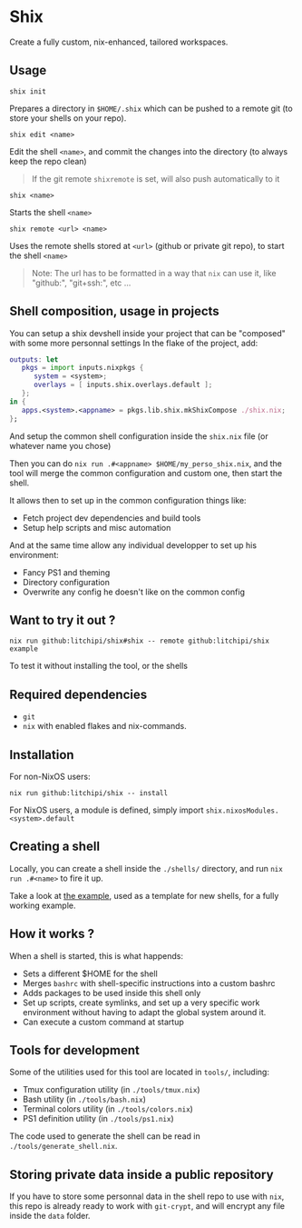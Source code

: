 # Shix

Create a fully custom, nix-enhanced, tailored workspaces.

## Usage

```
shix init
```
Prepares a directory in `$HOME/.shix` which can be pushed to a remote git
(to store your shells on your repo).

```
shix edit <name>
```
Edit the shell `<name>`, and commit the changes into the directory (to always keep the repo clean)
> If the git remote `shixremote` is set, will also push automatically to it

```
shix <name>
```
Starts the shell `<name>`

```
shix remote <url> <name>
```
Uses the remote shells stored at `<url>` (github or private git repo), to start the shell `<name>`
> Note: The url has to be formatted in a way that `nix` can use it, like "github:", "git+ssh:", etc ...

## Shell composition, usage in projects

You can setup a shix devshell inside your project that can be "composed" with some more personnal settings
In the flake of the project, add:
``` nix
outputs: let
   pkgs = import inputs.nixpkgs {
      system = <system>;
      overlays = [ inputs.shix.overlays.default ];
   };
in {
   apps.<system>.<appname> = pkgs.lib.shix.mkShixCompose ./shix.nix;
};
```
And setup the common shell configuration inside the `shix.nix` file (or whatever name you chose)

Then you can do `nix run .#<appname> $HOME/my_perso_shix.nix`, and the tool will merge the common configuration and custom one, then start the shell.

It allows then to set up in the common configuration things like:
- Fetch project dev dependencies and build tools
- Setup help scripts and misc automation

And at the same time allow any individual developper to set up his environment:
- Fancy PS1 and theming
- Directory configuration
- Overwrite any config he doesn't like on the common config

## Want to try it out ?

```
nix run github:litchipi/shix#shix -- remote github:litchipi/shix example
```
To test it without installing the tool, or the shells

## Required dependencies

- `git`
- `nix` with enabled flakes and nix-commands.

## Installation

For non-NixOS users:

```
nix run github:litchipi/shix -- install
```

For NixOS users, a module is defined, simply import `shix.nixosModules.<system>.default`

## Creating a shell

Locally, you can create a shell inside the `./shells/` directory, and run
`nix run .#<name>` to fire it up.

Take a look at [the example](./shells/example.nix), used as a template for new shells,
for a fully working example.

## How it works ?

When a shell is started, this is what happends:

- Sets a different $HOME for the shell
- Merges `bashrc` with shell-specific instructions into a custom bashrc
- Adds packages to be used inside this shell only
- Set up scripts, create symlinks, and set up a very specific work environment
without having to adapt the global system around it.
- Can execute a custom command at startup

## Tools for development

Some of the utilities used for this tool are located in `tools/`, including:

- Tmux configuration utility (in `./tools/tmux.nix`)
- Bash utility (in `./tools/bash.nix`)
- Terminal colors utility (in `./tools/colors.nix`)
- PS1 definition utility (in `./tools/ps1.nix`)

The code used to generate the shell can be read in `./tools/generate_shell.nix`.

## Storing private data inside a public repository

If you have to store some personnal data in the shell repo to use with `nix`,
this repo is already ready to work with `git-crypt`, and will encrypt any file
inside the `data` folder.
